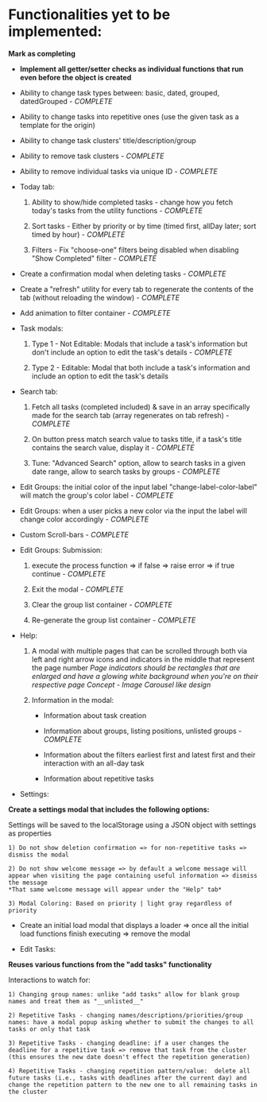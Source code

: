 # Functionalities yet to be implemented:

**Mark as completing**

- **Implement all getter/setter checks as individual functions that run even before the object is created**

- Ability to change task types between: basic, dated, grouped, datedGrouped - *COMPLETE*

- Ability to change tasks into repetitive ones (use the given task as a template for the origin)

- Ability to change task clusters' title/description/group

- Ability to remove task clusters - *COMPLETE*

- Ability to remove individual tasks via unique ID - *COMPLETE*

- Today tab: 

    1) Ability to show/hide completed tasks - change how you fetch today's tasks from the utility functions - *COMPLETE*

    2) Sort tasks - Either by priority or by time (timed first, allDay later; sort timed by hour) - *COMPLETE*

    3) Filters - Fix "choose-one" filters being disabled when disabling "Show Completed" filter - *COMPLETE*

- Create a confirmation modal when deleting tasks - *COMPLETE*

- Create a "refresh" utility for every tab to regenerate the contents of the tab (without reloading the window) - *COMPLETE*

- Add animation to filter container - *COMPLETE*

- Task modals:

    1) Type 1 - Not Editable: Modals that include a task's information but don't include an option to edit the task's details - *COMPLETE*

    2) Type 2 - Editable: Modal that both include a task's information and include an option to edit the task's details

- Search tab:

    1) Fetch all tasks (completed included) & save in an array specifically made for the search tab (array regenerates on tab refresh) - *COMPLETE*

    2) On button press match search value to tasks title, if a task's title contains the search value, display it - *COMPLETE*

    3) Tune: "Advanced Search" option, allow to search tasks in a given date range, allow to search tasks by groups - *COMPLETE*

- Edit Groups: the initial color of the input label "change-label-color-label" will match the group's color label - *COMPLETE*
 
- Edit Groups: when a user picks a new color via the input the label will change color accordingly - *COMPLETE*

- Custom Scroll-bars - *COMPLETE*

- Edit Groups: Submission: 
    1) execute the process function => if false => raise error => if true continue - *COMPLETE*

    2) Exit the modal - *COMPLETE*

    3) Clear the group list container - *COMPLETE*

    4) Re-generate the group list container - *COMPLETE*

- Help:

    1) A modal with multiple pages that can be scrolled through both via left and right arrow icons and indicators in the middle that represent the page number
    *Page indicators should be rectangles that are enlarged and have a glowing white background when you're on their respective page*
    *Concept - Image Carousel like design*

    2) Information in the modal:

        - Information about task creation

        - Information about groups, listing positions, unlisted groups - *COMPLETE*

        - Information about the filters earliest first and latest first and their interaction with an all-day task

        - Information about repetitive tasks

- Settings:

**Create a settings modal that includes the following options:**

Settings will be saved to the localStorage using a JSON object with settings as properties

    1) Do not show deletion confirmation => for non-repetitive tasks => dismiss the modal

    2) Do not show welcome message => by default a welcome message will appear when visiting the page containing useful information => dismiss the message
    *That same welcome message will appear under the "Help" tab*

    3) Modal Coloring: Based on priority | light gray regardless of priority

- Create an initial load modal that displays a loader => once all the initial load functions finish executing => remove the modal

- Edit Tasks:

**Reuses various functions from the "add tasks" functionality**

Interactions to watch for:

    1) Changing group names: unlike "add tasks" allow for blank group names and treat them as "__unlisted__"

    2) Repetitive Tasks - changing names/descriptions/priorities/group names: have a modal popup asking whether to submit the changes to all tasks or only that task

    3) Repetitive Tasks - changing deadline: if a user changes the deadline for a repetitive task => remove that task from the cluster (this ensures the new date doesn't effect the repetition generation)

    4) Repetitive Tasks - changing repetition pattern/value:  delete all future tasks (i.e., tasks with deadlines after the current day) and change the repetition pattern to the new one to all remaining tasks in the cluster